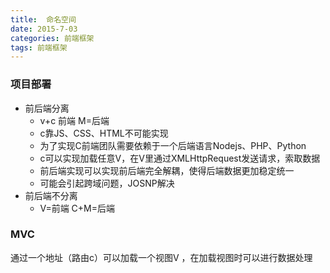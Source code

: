 ```yaml
---
title:  命名空间
date: 2015-7-03
categories: 前端框架
tags: 前端框架
---
```

### 项目部署
*   前后端分离
    +  v+c 前端  M=后端
    +   c靠JS、CSS、HTML不可能实现
    +   为了实现C前端团队需要依赖于一个后端语言Nodejs、PHP、Python
    +   c可以实现加载任意V，在V里通过XMLHttpRequest发送请求，索取数据
    +   前后端实现可以实现前后端完全解耦，使得后端数据更加稳定统一
    +   可能会引起跨域问题，JOSNP解决
*   前后端不分离
    +   V=前端  C+M=后端
    
### MVC
   通过一个地址（路由c）可以加载一个视图V ，在加载视图时可以进行数据处理